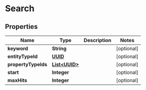 

# Search

## Properties

Name | Type | Description | Notes
------------ | ------------- | ------------- | -------------
**keyword** | **String** |  |  [optional]
**entityTypeId** | [**UUID**](UUID.md) |  |  [optional]
**propertyTypeIds** | [**List&lt;UUID&gt;**](UUID.md) |  |  [optional]
**start** | **Integer** |  |  [optional]
**maxHits** | **Integer** |  |  [optional]




